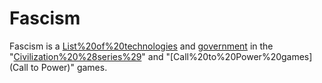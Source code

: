 # Fascism

Fascism is a [List%20of%20technologies](technology) and [government](government) in the "[Civilization%20%28series%29](Civilization)" and "[Call%20to%20Power%20games](Call to Power)" games.